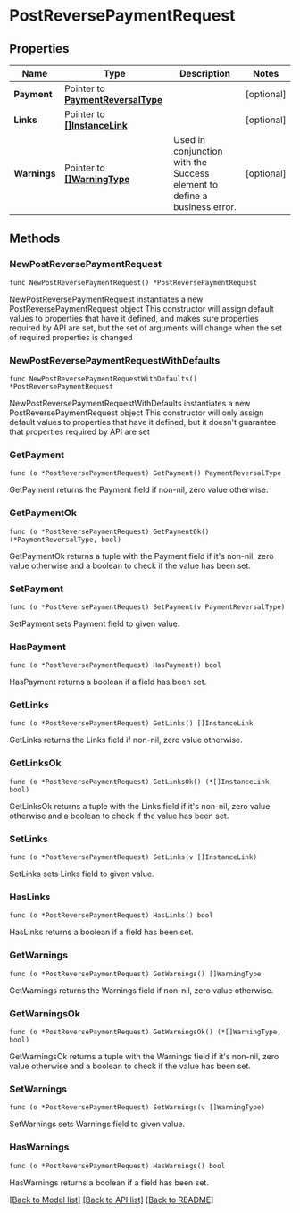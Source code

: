 # PostReversePaymentRequest

## Properties

Name | Type | Description | Notes
------------ | ------------- | ------------- | -------------
**Payment** | Pointer to [**PaymentReversalType**](PaymentReversalType.md) |  | [optional] 
**Links** | Pointer to [**[]InstanceLink**](InstanceLink.md) |  | [optional] 
**Warnings** | Pointer to [**[]WarningType**](WarningType.md) | Used in conjunction with the Success element to define a business error. | [optional] 

## Methods

### NewPostReversePaymentRequest

`func NewPostReversePaymentRequest() *PostReversePaymentRequest`

NewPostReversePaymentRequest instantiates a new PostReversePaymentRequest object
This constructor will assign default values to properties that have it defined,
and makes sure properties required by API are set, but the set of arguments
will change when the set of required properties is changed

### NewPostReversePaymentRequestWithDefaults

`func NewPostReversePaymentRequestWithDefaults() *PostReversePaymentRequest`

NewPostReversePaymentRequestWithDefaults instantiates a new PostReversePaymentRequest object
This constructor will only assign default values to properties that have it defined,
but it doesn't guarantee that properties required by API are set

### GetPayment

`func (o *PostReversePaymentRequest) GetPayment() PaymentReversalType`

GetPayment returns the Payment field if non-nil, zero value otherwise.

### GetPaymentOk

`func (o *PostReversePaymentRequest) GetPaymentOk() (*PaymentReversalType, bool)`

GetPaymentOk returns a tuple with the Payment field if it's non-nil, zero value otherwise
and a boolean to check if the value has been set.

### SetPayment

`func (o *PostReversePaymentRequest) SetPayment(v PaymentReversalType)`

SetPayment sets Payment field to given value.

### HasPayment

`func (o *PostReversePaymentRequest) HasPayment() bool`

HasPayment returns a boolean if a field has been set.

### GetLinks

`func (o *PostReversePaymentRequest) GetLinks() []InstanceLink`

GetLinks returns the Links field if non-nil, zero value otherwise.

### GetLinksOk

`func (o *PostReversePaymentRequest) GetLinksOk() (*[]InstanceLink, bool)`

GetLinksOk returns a tuple with the Links field if it's non-nil, zero value otherwise
and a boolean to check if the value has been set.

### SetLinks

`func (o *PostReversePaymentRequest) SetLinks(v []InstanceLink)`

SetLinks sets Links field to given value.

### HasLinks

`func (o *PostReversePaymentRequest) HasLinks() bool`

HasLinks returns a boolean if a field has been set.

### GetWarnings

`func (o *PostReversePaymentRequest) GetWarnings() []WarningType`

GetWarnings returns the Warnings field if non-nil, zero value otherwise.

### GetWarningsOk

`func (o *PostReversePaymentRequest) GetWarningsOk() (*[]WarningType, bool)`

GetWarningsOk returns a tuple with the Warnings field if it's non-nil, zero value otherwise
and a boolean to check if the value has been set.

### SetWarnings

`func (o *PostReversePaymentRequest) SetWarnings(v []WarningType)`

SetWarnings sets Warnings field to given value.

### HasWarnings

`func (o *PostReversePaymentRequest) HasWarnings() bool`

HasWarnings returns a boolean if a field has been set.


[[Back to Model list]](../README.md#documentation-for-models) [[Back to API list]](../README.md#documentation-for-api-endpoints) [[Back to README]](../README.md)


